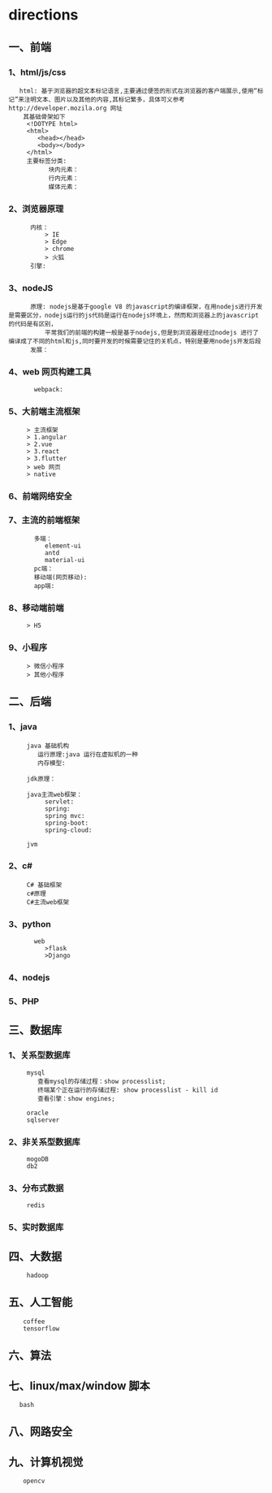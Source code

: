 # directions
## 一、前端
   ### 1、html/js/css
       html: 基于浏览器的超文本标记语言,主要通过便签的形式在浏览器的客户端展示,使用“标记”来注明文本、图片以及其他的内容,其标记繁多，具体可义参考 http://developer.mozila.org 网址
        其基础骨架如下
         <!DOTYPE html>
         <html>
            <head></head>
            <body></body>
         </html>
         主要标签分类:
               块内元素：
               行内元素：
               媒体元素：
               
   ### 2、浏览器原理
          内核：
              > IE
              > Edge
              > chrome
              > 火狐
          引擎:
   ### 3、nodeJS
          原理: nodejs是基于google V8 的javascript的编译框架，在用nodejs进行开发是需要区分，nodejs运行的js代码是运行在nodejs环境上，然而和浏览器上的javascript的代码是有区别，
              平常我们的前端的构建一般是基于nodejs,但是到浏览器是经过nodejs 进行了编译成了不同的html和js,同时要开发的时候需要记住的关机点，特别是要用nodejs开发后段
          发展：
   ### 4、web 网页构建工具
           webpack:
           
   ### 5、大前端主流框架
         > 主流框架
         > 1.angular
         > 2.vue
         > 3.react
         > 3.flutter
         > web 网页
         > native
         
   ### 6、前端网络安全
   ### 7、主流的前端框架
           多端：
              element-ui
              antd
              material-ui
           pc端：
           移动端(网页移动):
           app端:
          
   ### 8、移动端前端
         > H5
   ### 9、小程序
         > 微信小程序
         > 其他小程序
## 二、后端
   ### 1、java
         java 基础机构
            运行原理:java 运行在虚拟机的一种
            内存模型:
            
         jdk原理：
         
         java主流web框架：
              servlet:
              spring:
              spring mvc:
              spring-boot:
              spring-cloud:
 
         jvm
   ### 2、c#
         C# 基础框架
         c#原理
         C#主流web框架
   ### 3、python
           web
              >flask
              >Django
          
   ### 4、nodejs
   ### 5、PHP
## 三、数据库
   ### 1、关系型数据库
         mysql
            查看mysql的存储过程：show processlist;
            终端某个正在运行的存储过程: show processlist - kill id
            查看引擎：show engines;
            
         oracle
         sqlserver
   ### 2、非关系型数据库
         mogoDB
         db2
   ### 3、分布式数据
         redis
   ### 5、实时数据库
         
## 四、大数据
         hadoop
         
## 五、人工智能
        coffee
        tensorflow
        
## 六、算法
         
## 七、linux/max/window 脚本
       bash
      
## 八、网路安全

## 九、计算机视觉
        opencv
       
